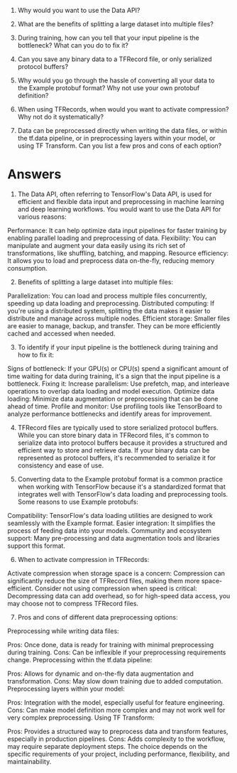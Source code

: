 1. Why would you want to use the Data API?

2. What are the benefits of splitting a large dataset into multiple files?

3. During training, how can you tell that your input pipeline is the bottleneck? What can you do
to fix it?

4. Can you save any binary data to a TFRecord file, or only serialized protocol buffers?

5. Why would you go through the hassle of converting all your data to the Example protobuf
format? Why not use your own protobuf definition?

6. When using TFRecords, when would you want to activate compression? Why not do it
systematically?

7. Data can be preprocessed directly when writing the data files, or within the tf.data pipeline,
or in preprocessing layers within your model, or using TF Transform. Can you list a few pros
and cons of each option?

# Answers

1. The Data API, often referring to TensorFlow's Data API, is used for efficient and flexible data input and preprocessing in machine learning and deep learning workflows. You would want to use the Data API for various reasons:

Performance: It can help optimize data input pipelines for faster training by enabling parallel loading and preprocessing of data.
Flexibility: You can manipulate and augment your data easily using its rich set of transformations, like shuffling, batching, and mapping.
Resource efficiency: It allows you to load and preprocess data on-the-fly, reducing memory consumption.

2. Benefits of splitting a large dataset into multiple files:

Parallelization: You can load and process multiple files concurrently, speeding up data loading and preprocessing.
Distributed computing: If you're using a distributed system, splitting the data makes it easier to distribute and manage across multiple nodes.
Efficient storage: Smaller files are easier to manage, backup, and transfer. They can be more efficiently cached and accessed when needed.

3. To identify if your input pipeline is the bottleneck during training and how to fix it:

Signs of bottleneck: If your GPU(s) or CPU(s) spend a significant amount of time waiting for data during training, it's a sign that the input pipeline is a bottleneck.
Fixing it:
Increase parallelism: Use prefetch, map, and interleave operations to overlap data loading and model execution.
Optimize data loading: Minimize data augmentation or preprocessing that can be done ahead of time.
Profile and monitor: Use profiling tools like TensorBoard to analyze performance bottlenecks and identify areas for improvement.

4. TFRecord files are typically used to store serialized protocol buffers. While you can store binary data in TFRecord files, it's common to serialize data into protocol buffers because it provides a structured and efficient way to store and retrieve data. If your binary data can be represented as protocol buffers, it's recommended to serialize it for consistency and ease of use.

5. Converting data to the Example protobuf format is a common practice when working with TensorFlow because it's a standardized format that integrates well with TensorFlow's data loading and preprocessing tools. Some reasons to use Example protobufs:

Compatibility: TensorFlow's data loading utilities are designed to work seamlessly with the Example format.
Easier integration: It simplifies the process of feeding data into your models.
Community and ecosystem support: Many pre-processing and data augmentation tools and libraries support this format.

6. When to activate compression in TFRecords:

Activate compression when storage space is a concern: Compression can significantly reduce the size of TFRecord files, making them more space-efficient.
Consider not using compression when speed is critical: Decompressing data can add overhead, so for high-speed data access, you may choose not to compress TFRecord files.

7. Pros and cons of different data preprocessing options:

Preprocessing while writing data files:

Pros: Once done, data is ready for training with minimal preprocessing during training.
Cons: Can be inflexible if your preprocessing requirements change.
Preprocessing within the tf.data pipeline:

Pros: Allows for dynamic and on-the-fly data augmentation and transformation.
Cons: May slow down training due to added computation.
Preprocessing layers within your model:

Pros: Integration with the model, especially useful for feature engineering.
Cons: Can make model definition more complex and may not work well for very complex preprocessing.
Using TF Transform:

Pros: Provides a structured way to preprocess data and transform features, especially in production pipelines.
Cons: Adds complexity to the workflow, may require separate deployment steps.
The choice depends on the specific requirements of your project, including performance, flexibility, and maintainability.


```python

```
